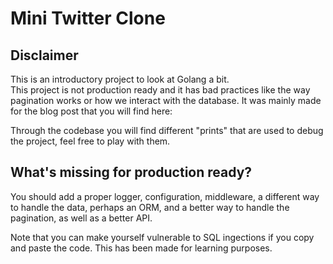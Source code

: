 # Mini Twitter Clone  
  
  
## Disclaimer
This is an introductory project to look at Golang a bit.  
This project is not production ready and it has bad practices like the way pagination works or how we interact with the database. It was mainly made for the blog post that you will find here:

Through the codebase you will find different "prints" that are used to debug the project, feel free to play with them.

## What's missing for production ready?
You should add a proper logger, configuration, middleware, a different way to handle the data, perhaps an ORM, and a better way to handle the pagination, as well as a better API.  

Note that you can make yourself vulnerable to SQL ingections if you copy and paste the code. This has been made for learning purposes.